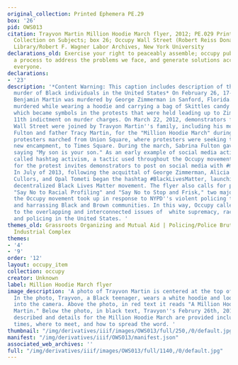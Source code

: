 ```yaml
---
original_collection: Printed Ephemera PE.29
box: '26'
pid: OWS013
citation: Trayvon Martin Million Hoodie March flyer, 2012; PE.029 Printed Ephemera
  Collection on Subjects; box 26; Occupy Wall Street (Robert Reiss Donation); Tamiment
  Library/Robert F. Wagner Labor Archives, New York University
declarations_old: Exercise your right to peaceably assemble; occupy public space;  create
  a process to address the problems we face, and generate solutions accessible to
  everyone.
declarations:
- '23'
description: '*Content Warning: This caption includes description of the state sanctioned
  murder of Black individuals in the United States* On February 26, 17-year-old Travyon
  Benjamin Martin was murdered by George Zimmerman in Sanford, Florida. Trayvon was
  murdered while wearing a hoodie and carrying a bag of Skittles candy -- both of
  which became symbols in the protests that were held leading up to Zimmerman''s April
  11th indictment on murder charges. On March 22, 2012, demonstrators from Occupy
  Wall Street were joined by Travyon Martin''s family, including his mother Sabrina
  Fulton and father Tracy Martin, for the "Million Hoodie March" during which the
  protesters marched from Union Square, where protesters were seeking to set up a
  new encampment, to Times Square. During the march, Sabrina Fulton gave a speech
  saying "My son is your son." As an early example of social media activism, also
  called hashtag activism, a tactic used throughout the Occupy movement, the flyer
  for the protest invites demonstrators to post on social media with #millionhoodies.
  In July of 2013, following the acquittal of George Zimmerman, Alicia Garza, Patrisse
  Cullors, and Opal Tometi began the hashtag #BlackLivesMatter, launching the international,
  decentralized Black Lives Matter movement. The flyer also calls for protestors to
  "Say No to Racial Profiling" and "Say No to Stop and Frisk," two major issues that
  the Occupy movement took up in response to NYPD''s violent policing tactics of surveilling
  and harrassing Black and Brown communities. In this way, Occupy called attention
  to the overlapping and interconnected issues of  white supremacy, racialized violence,
  and policing in the United States. '
themes_old: Grassroots Organizing and Mutual Aid | Policing/Police Brutality, Prison
  Industrial Complex
themes:
- '4'
- '9'
order: '12'
layout: occupy_item
collection: occupy
creator: Unknown
label: Million Hoodie March flyer
image_description: 'A photo of Trayvon Martin is centered at the top of a white page.
  In the photo, Trayvon, a Black teenager, wears a white hoodie and looks directly
  into the camera. Above the photo, in red text it reads "A Million Hoodies for Trayvon
  Martin." Below the photo, in black text, Travyon''s Februry 26th, 2012 murder is
  described and details for the Million Hoodie March are provided including dates,
  times, where to meet, and how to spread the word. '
thumbnail: "/img/derivatives/iiif/images/OWS013/full/250,/0/default.jpg"
manifest: "/img/derivatives/iiif/OWS013/manifest.json"
associated_web_archives: ''
full: "/img/derivatives/iiif/images/OWS013/full/1140,/0/default.jpg"
---
```

